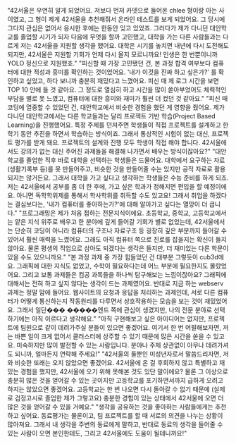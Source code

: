 "42서울은 우연히 알게 되었어요. 저보다 먼저 카뎃으로 들어온 chlee 형이랑 아는 사이였고, 그 형이 제게 42서울을 추천해줘서 온라인 테스트를 보게 되었어요. 그 당시에 그다지 관심은 없어서 응시한 후에는 한동안 잊고 있었죠. 그러다가 제가 다니던 대안학교를 졸업할 시기가 되자 다음에 무엇을 할까 고민했고, 대학을 가는 다른 사람들과는 다르게 저는 42서울을 지원할 생각을 했어요. 대학은 시기를 놓치면 내년에 다시 도전해도 되지만, 42서울은 지원할 기회가 언제 다시 올지 모르니까요! 인생은 한 번뿐이니까 YOLO 정신으로 지원했죠."
"피신할 때 가장 고민됐던 건, 본 과정 합격 여부보다 컴퓨터에 대한 적성과 흥미를 확인하는 것이었어요. '내가 이것을 진짜 하고 싶은가?'
를 확인하고 싶었고, 하다 보니까 충분히 재밌다고 느꼈어요. 피신 때 제 로그 시간을 보면 TOP 10 안에 들 것 같아요. 그 정도로 열심히 하고 시간을 많이 쏟아부었어도 체력적인 부담을 별로 못 느꼈고, 컴퓨터에 대한 흥미와 재미가 훨씬 더 컸던 것 같아요."
"피신 때 코딩에 열중할 수 있었던 건, 대안학교에서 비슷한 경험을 했던 게 영향을 줬어요. 제가 다니던 대안학교에서는 다른 학교들과는 달리 프로젝트 기반 학습(Project Based Learning)을 진행했어요. 특정 주제를 던져주면 학생들이 직접 프로젝트를 설계하고 한 학기 동안 추진을 하면서 학습하는 방식이죠. 그래서 통상적인 시험이 없는 대신, 프로젝트 평가를 받게 돼요. 프로젝트의 설계와 진행 모두 학생이 직접 해야 합니다. 42서울에서도 강의가 없는 대신 주어진 과제들을 해결해 나가면서 배우는 방식이잖아요?"
"대안학교를 졸업한 직후 바로 대학을 선택하는 학생들은 드물어요. 대학에서 요구하는 자료(생활기록부 등)를 못 만들어주고, 비슷한 것을 만들어줄 수는 있지만 공적 자료로 활용되지는 않거든요. 그래서 대학을 가고 싶다고 생각하는 학생들은 수능 준비를 하게 되죠. 저는 42서울에서 공부를 좀 더 한 후에, 가고 싶은 학과가 정해지면 편입을 할 예정이에요. 아니면 독학학위제를 통해서 학사학위를 취득할 수도 있고요! 그래서 취업을 하겠다는 결심보다는, '내가 컴퓨터를 좋아하는가?'에 대해 알아가고 싶다는 열망이 더 큽니다."
"프로그래밍은 제가 처음 접하는 전문지식이에요. 초등학교, 중학교, 고등학교에서는 얕은 지식 위주로 배우고 한 분야에 깊게 들어갈 기회가 별로 없었는데, 42서울에서는 단순히 코딩이 아니라 컴퓨터의 구조나 자료구조 등 굉장히 깊은 부분까지 들어갈 수 있어서 훨씬 매력을 느꼈어요. 그래도 아직 컴퓨터 쪽으로 진로를 잡을지는 확신이 들지 않아요. 물론 평생의 직업으로 삼아도 되겠다는 생각은 들지만, 더 재미있는 다른 학문이 있을 수도 있으니까요."
"본 과정 과제 중 가장 힘들었던 건 대부분 그렇듯이 cub3d에요. 그래픽에 대한 지식도 없었고, 수학이 필요하다는데 어느 부분에 필요한지도 몰랐었어요. 그리고 보통 과제들은 컴공 과목들을 하나씩 탐구해보는 느낌이잖아요? 그래픽에 대해서는 전혀 하고 싶지 않다는 생각이 드는 과제였어요. 반대로 지금 하는 webserv 과제는 정말 맘에 들어요. 웹사이트의 요청과 응답을 처리하는 과제인데, 서로 다른 컴퓨터가 어떻게 통신하는지 작동원리를 다루면서 상호작용하는 모습을 보는 것이 재밌었어요. 그래서 일단��� �����엔드 쪽에 관심이 생겼지만, 나의 전문 분야로 선택하기에는 아직 이르다고 생각해요."
"아직 구현해보고 싶은 아이디어는 없지만, 프로젝트에 팀원으로 같이 데려가주실 분들이 있으면 좋겠어요. 여기서 한 번 어필해보자면, 저는 바쁜 일이 크게 없어서 클러스터에 상주할 수 있기 때문에 많은 시간을 쏟을 수 있고요. 미숙하지만 많이 발전할 수 있는 사람입니다. 분야나 주제 상관없이 아무나 데려가셔도 되니까, 얼마든지 연락해 주세요!"
"42서울의 둘뿐인 미성년자로서 말씀드리자면, 저와 비슷한 또래는 오지 않았으면 좋겠어요. 42서울에 온 걸 후회하지 않고 특별하고 재밌는 경험을 했지만, 42서울에 오기 위해 못해본 것도 있단 말이에요? 물론 그 이상으로 충분히 많은 것을 얻어갈 수 있는 곳이지만 고등학교를 포기하면서까지 급하게 오려고 하지는 않았으면 좋겠어요. 고등학교는 한 번 나오면 다시 돌아갈 수 없기 때문에 (실제로 검정고시로 졸업한 제가 그렇고요) 충분한 경험이 있는 상태에서 42서울에 오면 더 많은 것을 얻어갈 수 있을 거예요."
"생각을 공유하는 것을 좋아하는 사람들에게는 추천하고 싶어요. 동료평가는 물론이고, 팀 프로젝트를 할 때 서로의 의견을 나누는 상황이 많아져요. 그래서 내 생각을 주변의 동료에게 말하고, 반대로 동료의 생각을 들어줄 수 있는 사람이 오면 본인한테도, 그리고 42서울에도 도움이 될테니까요!"
